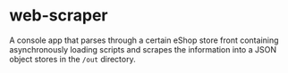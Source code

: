 # web-scraper

A console app that parses through a certain eShop store front containing asynchronously loading scripts and scrapes the information into a JSON object stores in the `/out` directory.
